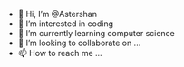 - 👋 Hi, I’m @Astershan
- 👀 I’m interested in coding
- 🌱 I’m currently learning computer science
- 💞️ I’m looking to collaborate on ...
- 📫 How to reach me ...

<!---
Astershan/Astershan is a ✨ special ✨ repository because its `README.md` (this file) appears on your GitHub profile.
You can click the Preview link to take a look at your changes.
--->
